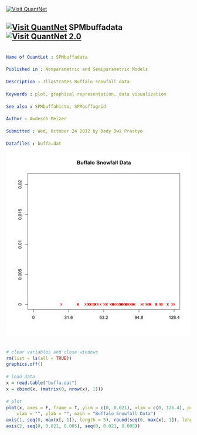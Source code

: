 
[<img src="https://github.com/QuantLet/Styleguide-and-FAQ/blob/master/pictures/banner.png" width="880" alt="Visit QuantNet">](http://quantlet.de/index.php?p=info)

## [<img src="https://github.com/QuantLet/Styleguide-and-Validation-procedure/blob/master/pictures/qloqo.png" alt="Visit QuantNet">](http://quantlet.de/) **SPMbuffadata** [<img src="https://github.com/QuantLet/Styleguide-and-Validation-procedure/blob/master/pictures/QN2.png" width="60" alt="Visit QuantNet 2.0">](http://quantlet.de/d3/ia)

```yaml

Name of QuantLet : SPMbuffadata

Published in : Nonparametric and Semiparametric Models

Description : Illustrates Buffalo snowfall data.

Keywords : plot, graphical representation, data visualization

See also : SPMbuffahisto, SPMbuffagrid

Author : Awdesch Melzer

Submitted : Wed, October 24 2012 by Dedy Dwi Prastyo

Datafiles : buffa.dat

```

![Picture1](SPMbuffadata-1.png)


```r

# clear variables and close windows
rm(list = ls(all = TRUE))
graphics.off()

# load data
x = read.table("buffa.dat")
x = cbind(x, (matrix(0, nrow(x), 1)))

# plot
plot(x, axes = F, frame = T, ylim = c(0, 0.021), xlim = c(0, 126.4), pch = "x", col = "red3", 
    xlab = "", ylab = "", main = "Buffalo Snowfall Data")
axis(1, seq(0, max(x[, 1]), length = 5), round(seq(0, max(x[, 1]), length = 5), 2))
axis(2, seq(0, 0.021, 0.005), seq(0, 0.021, 0.005))

```

